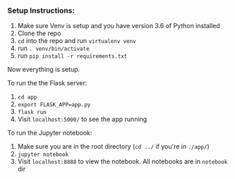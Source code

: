 ### Setup Instructions:

1. Make sure Venv is setup and you have version 3.6 of Python installed
2. Clone the repo
3. `cd` into the repo and run `virtualenv venv`
4. run `. venv/bin/activate`
5. run `pip install -r requirements.txt`

Now everything is setup.

To run the the Flask server:
1. `cd app`
2. `export FLASK_APP=app.py`
3. `flask run`
4. Visit `localhost:5000/` to see the app running

To run the Jupyter notebook:
1. Make sure you are in the root directory (`cd ../` if you're in `./app/`)
2. `jupyter notebook`
3. Visit `localhost:8888` to view the notebook. All notebooks are in `notebook` dir
